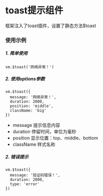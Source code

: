 # toast提示组件
框架注入了toast插件，设置了静态方法$toast

### 使用示例
##### 1. 简单使用
```
vm.$toast('网络异常！')
```
##### 2. 使用options参数

```
vm.$toast({
  message: '网络异常！',
  duration: 2000,
  position: 'middle',
  className: 'big'
})
```
* message 提示信息内容
* duration 停留时间，单位为毫秒
* position 显示位置：top、middle、bottom
* className 样式名称

##### 2. 错误提示
```
vm.$toast({
  message: '验证码错误！',
  duration: 2000,
  type: 'error'
})
```

